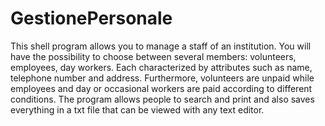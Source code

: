 # GestionePersonale



This shell program allows you to manage a staff of an institution.
You will have the possibility to choose between several members: volunteers, employees, day workers. 
Each characterized by attributes such as name, telephone number and address. 
Furthermore, volunteers are unpaid while employees and day or occasional workers are paid according to different conditions. 
The program allows people to search and print and also saves everything in a txt file that can be viewed with any text editor.
